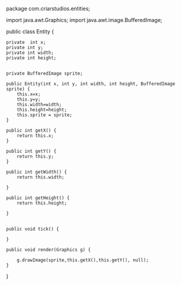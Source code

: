 package com.criarstudios.entities;

import java.awt.Graphics;
import java.awt.image.BufferedImage;

public class Entity {

	private  int x;
	private int y;
	private int width;
	private int height;
	
	
	private BufferedImage sprite;
	
	public Entity(int x, int y, int width, int height, BufferedImage sprite) {
		this.x=x;
		this.y=y;
		this.width=width;
		this.height=height;
		this.sprite = sprite;
	}
	
	public int getX() {
		return this.x;
	}
	
	public int getY() {
		return this.y;
	}
	
	public int getWidth() {
		return this.width;
		
	}
	
	public int getHeight() {
		return this.height;
		
	}
	
	
	public void tick() {
		
	}
	
	public void render(Graphics g) {
		
		g.drawImage(sprite,this.getX(),this.getY(), null);
	}
	
}

